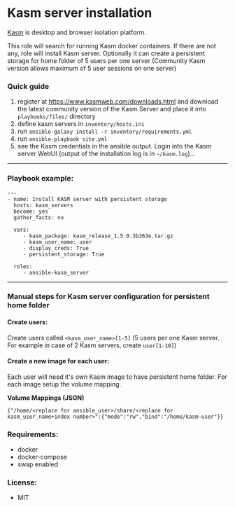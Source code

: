 # Kasm server installation
[Kasm](https://www.kasmweb.com/) is desktop and browser isolation platform.  

This role will search for running Kasm docker containers. If there are not any, role will install Kasm server. Optionally it can create a persistent storage for home folder of 5 users per one server (Community Kasm version allows maximum of 5 user sessions on one server)

### Quick guide

1. register at https://www.kasmweb.com/downloads.html and download the latest community version of the Kasm Server and place it into `playbooks/files/` directory
2. define kasm servers in `inventory/hosts.ini`
3. run `ansible-galaxy install -r inventory/requirements.yml`
4. run `ansible-playbook site.yml`
5. see the Kasm credentials in the ansible output. Login into the Kasm server WebUI (output of the installation log is in `~/kasm.log`)...
---

### Playbook example:
```
---
- name: Install KASM server with persistent storage
  hosts: kasm_servers
  become: yes
  gather_facts: no

  vars:
     - kasm_package: kasm_release_1.5.0.3b363e.tar.gz
     - kasm_user_name: user
     - display_creds: True
     - persistent_storage: True

  roles:
     - ansible-kasm_server
```
---

### Manual steps for Kasm server configuration for persistent home folder

#### Create users:
Create users called `<kasm_user_name>[1-5]` (5 users per one Kasm server. For example in case of 2 Kasm servers, create `user[1-10]`)

#### Create a new image for each user:
Each user will need it's own Kasm image to have persistent home folder.
For each image setup the volume mapping.

**Volume Mappings (JSON)**
```
{"/home/<replace for ansible_user>/share/<replace for kasm_user_name+index number>":{"mode":"rw","bind":"/home/kasm-user"}}
```

### Requirements:
- docker
- docker-compose
- swap enabled

### License:
- MIT
